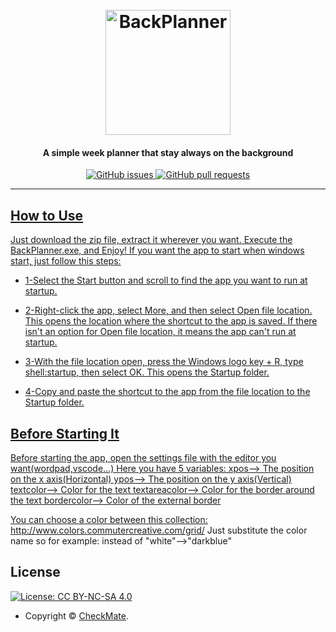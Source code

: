 <h1 align="center">
  <br>
  <a><img width="200" height="200" src="https://upload.wikimedia.org/wikipedia/commons/thumb/c/ca/Calendar_icon_2.svg/989px-Calendar_icon_2.svg.png" alt="BackPlanner"></a>
</h1>

<h4 align="center">A simple week planner that stay always on the background</h4>

<p align="center">
    <a href="https://github.com/ch-ckmate/BackPlannercommits/master">
    <a href="https://github.com/ch-ckmate/BackPlanner/issues">
    <img src="https://img.shields.io/github/issues-raw/ArmynC/ArminC-AutoExec.svg?style=flat-square&logo=github&logoColor=white"
         alt="GitHub issues">
    <a href="https://github.com/ch-ckmate/BackPlannerpulls">
    <img src="https://img.shields.io/github/issues-pr-raw/ArmynC/ArminC-AutoExec.svg?style=flat-square&logo=github&logoColor=white"
         alt="GitHub pull requests">
</p>
      
---
      
## How to Use

Just download the zip file, extract it wherever you want. Execute the BackPlanner.exe, and Enjoy!
If you want the app to start when windows start, just follow this steps:

* 1-Select the Start  button and scroll to find the app you want to run at startup.

* 2-Right-click the app, select More, and then select Open file location. This opens the location where the shortcut to the app is saved. If there isn't an option for Open file location, it means the app can't run at startup.

* 3-With the file location open, press the Windows logo key  + R, type shell:startup, then select OK. This opens the Startup folder.

* 4-Copy and paste the shortcut to the app from the file location to the Startup folder.


## Before Starting It

Before starting the app, open the settings file with the editor you want(wordpad,vscode...)
Here you have 5 variables:
xpos--> The position on the x axis(Horizontal)
ypos--> The position on the y axis(Vertical)
textcolor--> Color for the text
textareacolor--> Color for the border around the text
bordercolor--> Color of the external border


You can choose a color between this collection: http://www.colors.commutercreative.com/grid/
Just substitute the color name so for example: instead of "white"-->"darkblue"
      
      
      
## License

[![License: CC BY-NC-SA 4.0](https://img.shields.io/badge/License-CC%20BY--NC--SA%204.0-orange.svg?style=flat-square)](https://creativecommons.org/licenses/by-nc-sa/4.0/)

- Copyright © [CheckMate](https://github.com/ch-ckmate).
